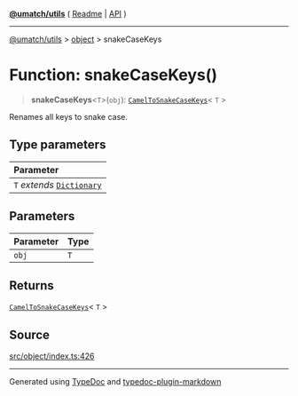 [**@umatch/utils**](../../README.md) ( [Readme](../../README.md) \| [API](../../API.md) )

---

[@umatch/utils](../../API.md) > [object](../README.md) > snakeCaseKeys

# Function: snakeCaseKeys()

> **snakeCaseKeys**\<`T`\>(`obj`): [`CamelToSnakeCaseKeys`](../type-aliases/type-alias.CamelToSnakeCaseKeys.md)\< `T` \>

Renames all keys to snake case.

## Type parameters

| Parameter                                                                       |
| :------------------------------------------------------------------------------ |
| `T` _extends_ [`Dictionary`](../../index/type-aliases/type-alias.Dictionary.md) |

## Parameters

| Parameter | Type |
| :-------- | :--- |
| `obj`     | `T`  |

## Returns

[`CamelToSnakeCaseKeys`](../type-aliases/type-alias.CamelToSnakeCaseKeys.md)\< `T` \>

## Source

[src/object/index.ts:426](https://github.com/umatch-oficial/utils/blob/a4be831/src/object/index.ts#L426)

---

Generated using [TypeDoc](https://typedoc.org/) and [typedoc-plugin-markdown](https://www.npmjs.com/package/typedoc-plugin-markdown)
